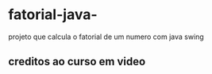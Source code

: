 # fatorial-java-
projeto que calcula o fatorial de um numero com java swing  
## creditos ao curso em video
